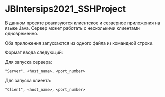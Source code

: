 # JBIntersips2021_SSHProject

В данном проекте реализуются клиентское и серверное приложения на языке Java. Сервер может работать с несколькими клиентами одновременно.

Оба приложения запускаются из одного файла из командной строки.

Формат ввода следующий:

Для запуска сервера:
```
"Server", <host_name>, <port_number>
```
Для запуска клиента:
```
"Client", <host_name>, <port_number>
```
